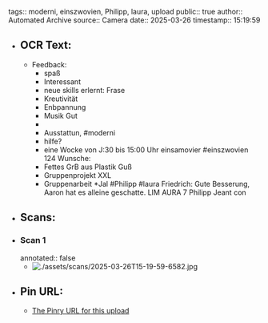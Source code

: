 tags:: moderni, einszwovien, Philipp, laura, upload
public:: true
author:: Automated Archive
source:: Camera
date:: 2025-03-26
timestamp:: 15:19:59

- ## OCR Text:
	- Feedback:
	  - spaß
	  - Interessant
	  - neue skills
	  erlernt:
	  Frase
	  - Kreutivität
	  - Enbpannung
	  - Musik
	  Gut
	  -
	  - Ausstattun,
	  #moderni
	  - hilfe?
	  - eine Wocke
	  von J:30 bis
	  15:00 Uhr
	  einsamovier
	  #einszwovien
	  124
	  Wunsche:
	  - Fettes GrB aus
	  Plastik
	  Guß
	  - Gruppenprojekt XXL
	  - Gruppenarbeit *Jal
	  #Philipp
	  #laura
	  Friedrich:
	  Gute Besserung,
	  Aaron hat
	  es alleine
	  geschatte.
	  LIM
	  AURA 7
	  Philipp Jeant
	  con
- ## Scans:
- ### Scan 1
  annotated:: false
	- ![./assets/scans/2025-03-26T15-19-59-6582.jpg](./assets/scans/2025-03-26T15-19-59-6582.jpg)
- ## Pin URL:
	- [The Pinry URL for this upload](https://pinry.petau.net/pins/314/)